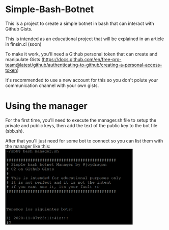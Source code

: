 # Simple-Bash-Botnet

This is a project to create a simple botnet in bash that can interact with Github Gists.

This is intended as an educational project that will be explained in an article in finsin.cl (soon)

To make it work, you'll need a Github personal token that can create and manipulate Gists (https://docs.github.com/en/free-pro-team@latest/github/authenticating-to-github/creating-a-personal-access-token)

It's recommended to use a new account for this so you don't polute your communication channel with your own gists.

# Using the manager

For the first time, you'll need to execute the manager.sh file to setup the private and public keys, then add the text of the public key to the bot file (sbb.sh).

After that you'll just need for some bot to connect so you can list them with the manager like this:
<img src="manager.png" width="400px">
